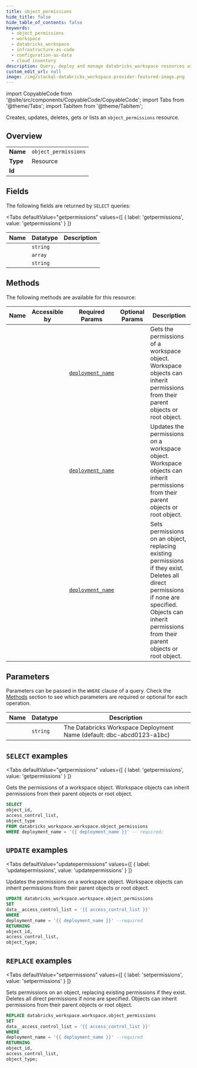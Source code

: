 ```yaml
--- 
title: object_permissions
hide_title: false
hide_table_of_contents: false
keywords:
  - object_permissions
  - workspace
  - databricks_workspace
  - infrastructure-as-code
  - configuration-as-data
  - cloud inventory
description: Query, deploy and manage databricks_workspace resources using SQL
custom_edit_url: null
image: /img/stackql-databricks_workspace-provider-featured-image.png
---
```


import CopyableCode from '@site/src/components/CopyableCode/CopyableCode';
import Tabs from '@theme/Tabs';
import TabItem from '@theme/TabItem';

Creates, updates, deletes, gets or lists an <code>object_permissions</code> resource.

## Overview
<table><tbody>
<tr><td><b>Name</b></td><td><code>object_permissions</code></td></tr>
<tr><td><b>Type</b></td><td>Resource</td></tr>
<tr><td><b>Id</b></td><td><CopyableCode code="databricks_workspace.workspace.object_permissions" /></td></tr>
</tbody></table>

## Fields

The following fields are returned by `SELECT` queries:

<Tabs
    defaultValue="getpermissions"
    values={[
        { label: 'getpermissions', value: 'getpermissions' }
    ]}
>
<TabItem value="getpermissions">

<table>
<thead>
    <tr>
    <th>Name</th>
    <th>Datatype</th>
    <th>Description</th>
    </tr>
</thead>
<tbody>
<tr>
    <td><CopyableCode code="object_id" /></td>
    <td><code>string</code></td>
    <td></td>
</tr>
<tr>
    <td><CopyableCode code="access_control_list" /></td>
    <td><code>array</code></td>
    <td></td>
</tr>
<tr>
    <td><CopyableCode code="object_type" /></td>
    <td><code>string</code></td>
    <td></td>
</tr>
</tbody>
</table>
</TabItem>
</Tabs>

## Methods

The following methods are available for this resource:

<table>
<thead>
    <tr>
    <th>Name</th>
    <th>Accessible by</th>
    <th>Required Params</th>
    <th>Optional Params</th>
    <th>Description</th>
    </tr>
</thead>
<tbody>
<tr>
    <td><a href="#getpermissions"><CopyableCode code="getpermissions" /></a></td>
    <td><CopyableCode code="select" /></td>
    <td><a href="#parameter-deployment_name"><code>deployment_name</code></a></td>
    <td></td>
    <td>Gets the permissions of a workspace object. Workspace objects can inherit permissions from their parent objects or root object.</td>
</tr>
<tr>
    <td><a href="#updatepermissions"><CopyableCode code="updatepermissions" /></a></td>
    <td><CopyableCode code="update" /></td>
    <td><a href="#parameter-deployment_name"><code>deployment_name</code></a></td>
    <td></td>
    <td>Updates the permissions on a workspace object. Workspace objects can inherit permissions from their parent objects or root object.</td>
</tr>
<tr>
    <td><a href="#setpermissions"><CopyableCode code="setpermissions" /></a></td>
    <td><CopyableCode code="replace" /></td>
    <td><a href="#parameter-deployment_name"><code>deployment_name</code></a></td>
    <td></td>
    <td>Sets permissions on an object, replacing existing permissions if they exist. Deletes all direct permissions if none are specified. Objects can inherit permissions from their parent objects or root object.</td>
</tr>
</tbody>
</table>

## Parameters

Parameters can be passed in the `WHERE` clause of a query. Check the [Methods](#methods) section to see which parameters are required or optional for each operation.

<table>
<thead>
    <tr>
    <th>Name</th>
    <th>Datatype</th>
    <th>Description</th>
    </tr>
</thead>
<tbody>
<tr id="parameter-deployment_name">
    <td><CopyableCode code="deployment_name" /></td>
    <td><code>string</code></td>
    <td>The Databricks Workspace Deployment Name (default: dbc-abcd0123-a1bc)</td>
</tr>
</tbody>
</table>

## `SELECT` examples

<Tabs
    defaultValue="getpermissions"
    values={[
        { label: 'getpermissions', value: 'getpermissions' }
    ]}
>
<TabItem value="getpermissions">

Gets the permissions of a workspace object. Workspace objects can inherit permissions from their parent objects or root object.

```sql
SELECT
object_id,
access_control_list,
object_type
FROM databricks_workspace.workspace.object_permissions
WHERE deployment_name = '{{ deployment_name }}' -- required;
```
</TabItem>
</Tabs>


## `UPDATE` examples

<Tabs
    defaultValue="updatepermissions"
    values={[
        { label: 'updatepermissions', value: 'updatepermissions' }
    ]}
>
<TabItem value="updatepermissions">

Updates the permissions on a workspace object. Workspace objects can inherit permissions from their parent objects or root object.

```sql
UPDATE databricks_workspace.workspace.object_permissions
SET 
data__access_control_list = '{{ access_control_list }}'
WHERE 
deployment_name = '{{ deployment_name }}' --required
RETURNING
object_id,
access_control_list,
object_type;
```
</TabItem>
</Tabs>


## `REPLACE` examples

<Tabs
    defaultValue="setpermissions"
    values={[
        { label: 'setpermissions', value: 'setpermissions' }
    ]}
>
<TabItem value="setpermissions">

Sets permissions on an object, replacing existing permissions if they exist. Deletes all direct permissions if none are specified. Objects can inherit permissions from their parent objects or root object.

```sql
REPLACE databricks_workspace.workspace.object_permissions
SET 
data__access_control_list = '{{ access_control_list }}'
WHERE 
deployment_name = '{{ deployment_name }}' --required
RETURNING
object_id,
access_control_list,
object_type;
```
</TabItem>
</Tabs>
